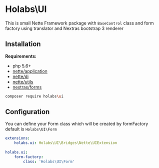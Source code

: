 Holabs\UI
=========

This is small Nette Framework package with `BaseControl` class and form factory using translator and Nextras bootstrap 3 renderer

Installation
------------

**Requirements:**
 - php 5.6+
 - [nette/application](https://github.com/nette/application)
 - [nette/di](https://github.com/nette/di)
 - [nette/utils](https://github.com/nette/utils)
 - [nextras/forms](https://github.com/nextras/forms)

```sh
composer require holabs\ui
```

Configuration
-------------
You can define your Form class which will be created by formFactory default is `Holabs\UI\Form`
```yaml
extensions:
	holabs.ui: Holabs\UI\Bridges\Nette\UIExtension
	
holabs.ui:
	form-factory:
		class: 'Holabs\UI\Form'
```
